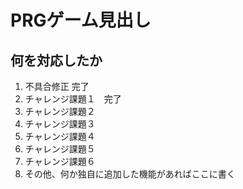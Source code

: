 # PRGゲーム見出し
## 何を対応したか

1. 不具合修正  完了
1. チャレンジ課題１　完了
1. チャレンジ課題２
1. チャレンジ課題３
1. チャレンジ課題４
1. チャレンジ課題５
1. チャレンジ課題６
1. その他、何か独自に追加した機能があればここに書く
